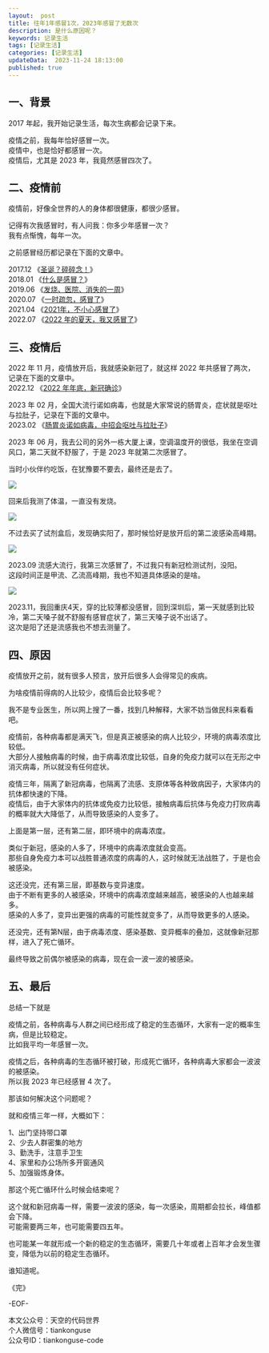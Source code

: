 ```yaml
---   
layout:  post  
title: 往年1年感冒1次，2023年感冒了无数次   
description: 是什么原因呢？          
keywords: 记录生活  
tags: [记录生活]    
categories: [记录生活]  
updateData:  2023-11-24 18:13:00  
published: true  
---  
```



## 一、背景  


2017 年起，我开始记录生活，每次生病都会记录下来。  


疫情之前，我每年恰好感冒一次。  
疫情中，也是恰好都感冒一次。  
疫情后，尤其是 2023 年，我竟然感冒四次了。  


## 二、疫情前  


疫情前，好像全世界的人的身体都很健康，都很少感冒。  


记得有次我感冒时，有人问我：你多少年感冒一次？  
我有点惭愧，每年一次。  


之前感冒经历都记录在下面的文章中。    


2017.12 《[圣诞？碎碎念！](https://mp.weixin.qq.com/s/c3QjgHvbxJjhXpPDJ9RAQA)》  
2018.01 《[什么是感冒？](https://mp.weixin.qq.com/s/IkLThwn90MdaGX0blRUtkg)》  
2019.06 《[发烧、医院、消失的一周](https://mp.weixin.qq.com/s/KA4RCqRuH5ngYMjy6fk1QQ)》  
2020.07 《[一时疏忽，感冒了](https://mp.weixin.qq.com/s/wAnkBje-e6G44CwXmVKN5Q)》  
2021.04 《[2021年，不小心感冒了](https://mp.weixin.qq.com/s/uMH3MtVbnk0QUu_8ErJMWQ)》  
2022.07 《[2022 年的夏天，我又感冒了](https://mp.weixin.qq.com/s/IkLThwn90MdaGX0blRUtkg)》  


## 三、疫情后


2022 年 11 月，疫情放开后，我就感染新冠了，就这样 2022 年共感冒了两次，记录在下面的文章中。  
2022.12 《[2022 年年底，新冠确诊](https://mp.weixin.qq.com/s/bMoR7YLqPVtHb7HuBvNYiw)》



2023 年 02 月，全国大流行诺如病毒，也就是大家常说的肠胃炎，症状就是呕吐与拉肚子，记录在下面的文章中。  
2023.02 《[肠胃炎诺如病毒，中招会呕吐与拉肚子](https://mp.weixin.qq.com/s/BTfGbyP0xZSTcOKdMfUbjw)》


2023 年 06 月，我去公司的另外一栋大厦上课，空调温度开的很低，我坐在空调风口，第二天就不舒服了，于是 2023 年就第二次感冒了。  


当时小伙伴约吃饭，在犹豫要不要去，最终还是去了。  


![](https://res2023.tiankonguse.com/images/2023/11/21/001.png)


回来后我测了体温，一直没有发烧。  


![](https://res2023.tiankonguse.com/images/2023/11/21/002.png)



不过去买了试剂盒后，发现确实阳了，那时候恰好是放开后的第二波感染高峰期。  


![](https://res2023.tiankonguse.com/images/2023/11/21/003.png)



2023.09 流感大流行，我第三次感冒了，不过我只有新冠检测试剂，没阳。  
这段时间正是甲流、乙流高峰期，我也不知道具体感染的是啥。  


![](https://res2023.tiankonguse.com/images/2023/11/21/004.png)



2023.11，我回重庆4天，穿的比较薄都没感冒，回到深圳后，第一天就感到比较冷，第二天嗓子就不舒服有感冒症状了，第三天嗓子说不出话了。  
这次是阳了还是流感我也不想去测量了。  


## 四、原因


疫情放开之前，就有很多人预言，放开后很多人会得常见的疾病。  


为啥疫情前得病的人比较少，疫情后会比较多呢？  


我不是专业医生，所以网上搜了一番，找到几种解释，大家不妨当做民科来看看吧。  


疫情前，各种病毒都是满天飞，但是真正被感染的病人比较少，环境的病毒浓度比较低。  
大部分人接触病毒的时候，由于病毒浓度比较低，自身的免疫力就可以在无形之中消灭病毒，所以就没有任何症状。  


疫情三年，隔离了新冠病毒，也隔离了流感、支原体等各种致病因子，大家体内的抗体都快速的下降。  
疫情后，由于大家体内的抗体或免疫力比较低，接触病毒后抗体与免疫力打败病毒的概率就大大降低了，从而导致感染的人变多了。


上面是第一层，还有第二层，即环境中的病毒浓度。  


类似于新冠，感染的人多了，环境中的病毒浓度就会变高。  
那些自身免疫力本可以战胜普通浓度的病毒的人，这时候就无法战胜了，于是也会被感染。  


这还没完，还有第三层，即基数与变异速度。  
由于不断有更多的人被感染，环境中的病毒浓度越来越高，被感染的人也越来越多。  
感染的人多了，变异出更强的病毒的可能性就变多了，从而导致更多的人感染。  

还没完，还有第N层，由于病毒浓度、感染基数、变异概率的叠加，这就像新冠那样，进入了死亡循环。    


最终导致之前偶尔被感染的病毒，现在会一波一波的被感染。  



## 五、最后  


总结一下就是  


疫情之前，各种病毒与人群之间已经形成了稳定的生态循环，大家有一定的概率生病，但是比较稳定。  
比如我平均一年感冒一次。  


疫情之后，各种病毒的生态循环被打破，形成死亡循环，各种病毒大家都会一波波的被感染。  
所以我 2023 年已经感冒 4 次了。  


那该如何解决这个问题呢？  


就和疫情三年一样，大概如下：  


1、出门坚持带口罩  
2、少去人群密集的地方  
3、勤洗手，注意手卫生  
4、家里和办公场所多开窗通风  
5、加强锻炼身体。  


那这个死亡循环什么时候会结束呢？  


这个就和新冠病毒一样，需要一波波的感染，每一次感染，周期都会拉长，峰值都会下降。  
可能需要两三年，也可能需要四五年。  


也可能某一年就形成一个新的稳定的生态循环，需要几十年或者上百年才会发生骤变，降低为以前的稳定生态循环。  


谁知道呢。  



《完》  


-EOF-  



本文公众号：天空的代码世界  
个人微信号：tiankonguse  
公众号ID：tiankonguse-code  
  

